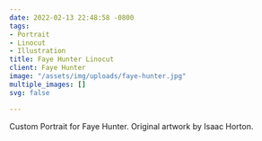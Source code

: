 ```yaml
---
date: 2022-02-13 22:48:58 -0800
tags:
- Portrait
- Linocut
- Illustration
title: Faye Hunter Linocut
client: Faye Hunter
image: "/assets/img/uploads/faye-hunter.jpg"
multiple_images: []
svg: false

---
```

Custom Portrait for Faye Hunter. Original artwork by Isaac Horton.